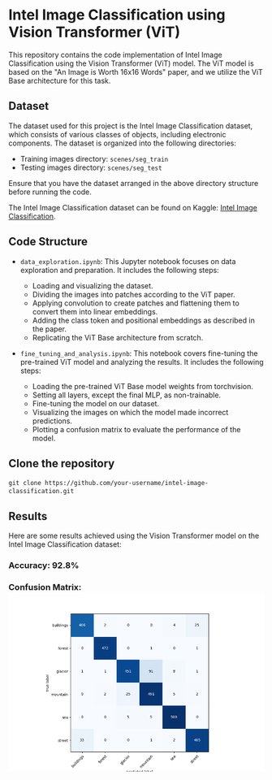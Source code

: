 # Intel Image Classification using Vision Transformer (ViT)

This repository contains the code implementation of Intel Image Classification using the Vision Transformer (ViT) model. The ViT model is based on the "An Image is Worth 16x16 Words" paper, and we utilize the ViT Base architecture for this task.

## Dataset

The dataset used for this project is the Intel Image Classification dataset, which consists of various classes of objects, including electronic components. The dataset is organized into the following directories:

- Training images directory: `scenes/seg_train`
- Testing images directory: `scenes/seg_test`

Ensure that you have the dataset arranged in the above directory structure before running the code.

The Intel Image Classification dataset can be found on Kaggle: [Intel Image Classification](https://www.kaggle.com/puneet6060/intel-image-classification).


## Code Structure

- `data_exploration.ipynb`: This Jupyter notebook focuses on data exploration and preparation. It includes the following steps:
  - Loading and visualizing the dataset.
  - Dividing the images into patches according to the ViT paper.
  - Applying convolution to create patches and flattening them to convert them into linear embeddings.
  - Adding the class token and positional embeddings as described in the paper.
  - Replicating the ViT Base architecture from scratch.

- `fine_tuning_and_analysis.ipynb`: This notebook covers fine-tuning the pre-trained ViT model and analyzing the results. It includes the following steps:
  - Loading the pre-trained ViT Base model weights from torchvision.
  - Setting all layers, except the final MLP, as non-trainable.
  - Fine-tuning the model on our dataset.
  - Visualizing the images on which the model made incorrect predictions.
  - Plotting a confusion matrix to evaluate the performance of the model.

## Clone the repository

```shell
git clone https://github.com/your-username/intel-image-classification.git
```

## Results
Here are some results achieved using the Vision Transformer model on the Intel Image Classification dataset:
### Accuracy: 92.8%
### Confusion Matrix: ![Confusion Matrix](confusion_matrix.png)

